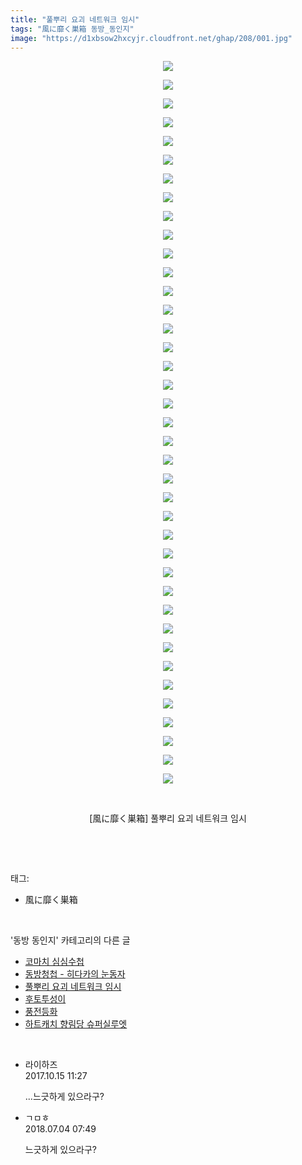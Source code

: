 ```yaml
---
title: "풀뿌리 요괴 네트워크 임시"
tags: "風に靡く巣箱 동방_동인지"
image: "https://d1xbsow2hxcyjr.cloudfront.net/ghap/208/001.jpg"
---
```

<div class="article">
<p style="text-align: center; clear: none; float: none;"><img src="{{ site.imgserver10 }}/ghap/208/001.jpg"/></p>
<p style="text-align: center; clear: none; float: none;"><img src="{{ site.imgserver10 }}/ghap/208/002.png"/></p>
<p style="text-align: center; clear: none; float: none;"><img src="{{ site.imgserver10 }}/ghap/208/003.jpg"/></p>
<p style="text-align: center; clear: none; float: none;"><img src="{{ site.imgserver10 }}/ghap/208/004.jpg"/></p>
<p style="text-align: center; clear: none; float: none;"><img src="{{ site.imgserver10 }}/ghap/208/005.jpg"/></p>
<p style="text-align: center; clear: none; float: none;"><img src="{{ site.imgserver10 }}/ghap/208/006.jpg"/></p>
<p style="text-align: center; clear: none; float: none;"><img src="{{ site.imgserver10 }}/ghap/208/007.jpg"/></p>
<p style="text-align: center; clear: none; float: none;"><img src="{{ site.imgserver10 }}/ghap/208/008.jpg"/></p>
<p style="text-align: center; clear: none; float: none;"><img src="{{ site.imgserver10 }}/ghap/208/009.jpg"/></p>
<p style="text-align: center; clear: none; float: none;"><img src="{{ site.imgserver10 }}/ghap/208/010.jpg"/></p>
<p style="text-align: center; clear: none; float: none;"><img src="{{ site.imgserver10 }}/ghap/208/011.jpg"/></p>
<p style="text-align: center; clear: none; float: none;"><img src="{{ site.imgserver10 }}/ghap/208/012.jpg"/></p>
<p style="text-align: center; clear: none; float: none;"><img src="{{ site.imgserver10 }}/ghap/208/013.jpg"/></p>
<p style="text-align: center; clear: none; float: none;"><img src="{{ site.imgserver10 }}/ghap/208/014.jpg"/></p>
<p style="text-align: center; clear: none; float: none;"><img src="{{ site.imgserver10 }}/ghap/208/015.jpg"/></p>
<p style="text-align: center; clear: none; float: none;"><img src="{{ site.imgserver10 }}/ghap/208/016.jpg"/></p>
<p style="text-align: center; clear: none; float: none;"><img src="{{ site.imgserver10 }}/ghap/208/017.jpg"/></p>
<p style="text-align: center; clear: none; float: none;"><img src="{{ site.imgserver10 }}/ghap/208/018.jpg"/></p>
<p style="text-align: center; clear: none; float: none;"><img src="{{ site.imgserver10 }}/ghap/208/019.jpg"/></p>
<p style="text-align: center; clear: none; float: none;"><img src="{{ site.imgserver10 }}/ghap/208/020.jpg"/></p>
<p style="text-align: center; clear: none; float: none;"><img src="{{ site.imgserver10 }}/ghap/208/021.jpg"/></p>
<p style="text-align: center; clear: none; float: none;"><img src="{{ site.imgserver10 }}/ghap/208/022.jpg"/></p>
<p style="text-align: center; clear: none; float: none;"><img src="{{ site.imgserver10 }}/ghap/208/023.jpg"/></p>
<p style="text-align: center; clear: none; float: none;"><img src="{{ site.imgserver10 }}/ghap/208/024.jpg"/></p>
<p style="text-align: center; clear: none; float: none;"><img src="{{ site.imgserver10 }}/ghap/208/025.jpg"/></p>
<p style="text-align: center; clear: none; float: none;"><img src="{{ site.imgserver10 }}/ghap/208/026.jpg"/></p>
<p style="text-align: center; clear: none; float: none;"><img src="{{ site.imgserver10 }}/ghap/208/027.jpg"/></p>
<p style="text-align: center; clear: none; float: none;"><img src="{{ site.imgserver10 }}/ghap/208/028.jpg"/></p>
<p style="text-align: center; clear: none; float: none;"><img src="{{ site.imgserver10 }}/ghap/208/029.jpg"/></p>
<p style="text-align: center; clear: none; float: none;"><img src="{{ site.imgserver10 }}/ghap/208/030.jpg"/></p>
<p style="text-align: center; clear: none; float: none;"><img src="{{ site.imgserver10 }}/ghap/208/031.jpg"/></p>
<p style="text-align: center; clear: none; float: none;"><img src="{{ site.imgserver10 }}/ghap/208/032.jpg"/></p>
<p style="text-align: center; clear: none; float: none;"><img src="{{ site.imgserver10 }}/ghap/208/033.jpg"/></p>
<p style="text-align: center; clear: none; float: none;"><img src="{{ site.imgserver10 }}/ghap/208/034.jpg"/></p>
<p style="text-align: center; clear: none; float: none;"><img src="{{ site.imgserver10 }}/ghap/208/035.jpg"/></p>
<p style="text-align: center; clear: none; float: none;"><img src="{{ site.imgserver10 }}/ghap/208/036.jpg"/></p>
<p style="text-align: center; clear: none; float: none;"><img src="{{ site.imgserver10 }}/ghap/208/037.jpg"/></p>
<p style="text-align: center; clear: none; float: none;"><img src="{{ site.imgserver10 }}/ghap/208/038.jpg"/></p>
<p style="text-align: center; clear: none; float: none;"><img src="{{ site.imgserver10 }}/ghap/208/039.jpg"/></p>
<p style="text-align: center; clear: none; float: none;"><br/></p>
<p style="text-align: center; clear: none; float: none;">[風に靡く巣箱] 풀뿌리 요괴 네트워크 임시</p>
<p><br/></p>
</div><br/>
<div class="tagTrail">
<p>태그: </p>
<ul>
<li>風に靡く巣箱</li>
</ul>
</div><br/>
<div class="another">
<p>'동방 동인지' 카테고리의 다른 글</p>
<ul>
<li><a href="/ghap_210">코마치 심심수첩</a></li>
<li><a href="/ghap_209">동방청첩 - 히다카의 눈동자</a></li>
<li><a href="/ghap_208">풀뿌리 요괴 네트워크 임시</a></li>
<li><a href="/ghap_207">후토투성이</a></li>
<li><a href="/ghap_206">풍전등화</a></li>
<li><a href="/ghap_205">하트캐치 향림당 슈퍼실루엣</a></li>
</ul>
</div><br/>
<div class="cb_module cb_fluid">
<div class="cb_wrt cb_profile">
<div class="comment">
<ul>
<li class="cb_thumb_off" id="comment15105806">
<div class="cb_comment_area">
<div class="cb_info_area">
<div class="cb_section">
<span class="cb_nick_name">라이하즈</span>
</div>
<div class="cb_section">
<span class="cb_date">2017.10.15 11:27 </span>
</div>
</div>
<div class="cb_dsc_comment">
<p class="cb_dsc">
											...느긋하게 있으라구?
										</p>
</div>
</div></li>
<li class="cb_thumb_off" id="comment15280437">
<div class="cb_comment_area">
<div class="cb_info_area">
<div class="cb_section">
<span class="cb_nick_name">ㄱㅁㅎ</span>
</div>
<div class="cb_section">
<span class="cb_date">2018.07.04 07:49 </span>
</div>
</div>
<div class="cb_dsc_comment">
<p class="cb_dsc">
											느긋하게 있으라구?
										</p>
</div>
</div></li>
</ul>
</div>
</div><!-- commentList close -->
</div><br/>
